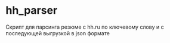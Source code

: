 # hh_parser
 Скрипт для парсинга резюме с hh.ru по ключевому слову и с последующей выгрузкой в json формате
